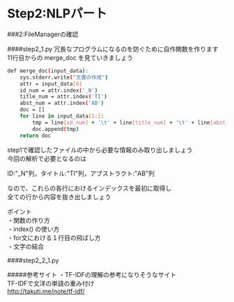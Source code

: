 # Step2:NLPパート

###2:FileManagerの確認

####step2\_1.py
冗長なプログラムになるのを防ぐために自作関数を作ります  
11行目からの merge\_doc を見ていきましょう  

```sh
def merge_doc(input_data):
    sys.stderr.write("文書の作成")
    attr = input_data[0]
    id_num = attr.index('_N')
    title_num = attr.index('TI')
    abst_num = attr.index('AB')
    doc = []
    for line in input_data[1:]:
        tmp = line[id_num] + '\t' + line[title_num] + '\t' + line[abst_num]
        doc.append(tmp)
    return doc
```

step1で確認したファイルの中から必要な情報のみ取り出しましょう  
今回の解析で必要となるのは  
  
ID:"\_N"列，タイトル:"TI"列，アブストラクト:"AB"列  
  
なので、これらの各行におけるインデックスを最初に取得し  
全ての行から内容を抜き出しましょう  


ポイント  
・関数の作り方  
・index() の使い方  
・for文における１行目の飛ばし方  
・文字の結合  


####step2\_2\_1.py

#####参考サイト 
・TF-IDFの理解の参考になりそうなサイト  
TF-IDFで文洋の単語の重み付け  
<http://takuti.me/note/tf-idf/>  




